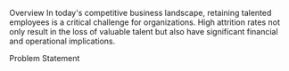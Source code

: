 Overview
In today's competitive business landscape, retaining talented employees is a critical challenge for organizations. High attrition rates not only result in the loss of valuable talent but also have significant financial and operational implications.

Problem Statement

